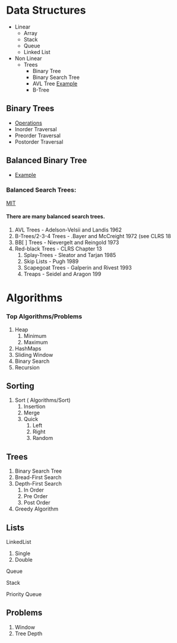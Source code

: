 # Data Structures

*   Linear
    *   Array
    *   Stack
    *   Queue
    *   Linked List
*   Non Linear
    *   Trees
        *   Binary Tree
        *   Binary Search Tree
        *   AVL Tree [Example](%5Bhttps://www.geeksforgeeks.org/avl-tree-in-python/%5D(https://www.datacamp.com/tutorial/avl-tree))
        *   B-Tree

## Binary Trees

*   [Operations](https://www.geeksforgeeks.org/binary-tree-data-structure/)
*   Inorder Traversal
*   Preorder Traversal
*   Postorder Traversal

## Balanced Binary Tree

*   [Example](https://www.programiz.com/dsa/balanced-binary-tree)

### Balanced Search Trees:

[MIT](https://ocw.mit.edu/courses/6-006-introduction-to-algorithms-fall-2011/83cdd705cd418d10d9769b741e34a2b8_MIT6_006F11_lec06.pdf)

#### There are many balanced search trees.

1.  AVL Trees - Adelson-Velsii and Landis 1962
2.  B-Trees/2-3-4 Trees - .Bayer and McCreight 1972 (see CLRS 18
3.  BB\[ \] Trees - Nievergelt and Reingold 1973
4.  Red-black Trees - CLRS Chapter 13
    1.  Splay-Trees - Sleator and Tarjan 1985
    2.  Skip Lists - Pugh 1989
    3.  Scapegoat Trees - Galperin and Rivest 1993
    4.  Treaps - Seidel and Aragon 199

# Algorithms

### Top Algorithms/Problems

1.  Heap
    1.  Minimum
    2.  Maximum
2.  HashMaps
3.  Sliding Window
4.  Binary Search
5.  Recursion

## Sorting

1.  Sort ( Algorithms/Sort)
    1.  Insertion
    2.  Merge
    3.  Quick
        1.  Left
        2.  Right
        3.  Random

## Trees

1.  Binary Search Tree
2.  Bread-First Search
3.  Depth-First Search
    1.  In Order
    2.  Pre Order
    3.  Post Order
4.  Greedy Algorithm

## Lists

LinkedList

1.  Single
2.  Double

Queue

Stack

Priority Queue

## Problems

1.  Window
2.  Tree Depth